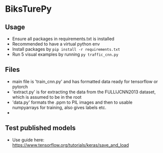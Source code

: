 # BiksTurePy
 
## Usage
- Ensure all packages in requirements.txt is installed
- Recommended to have a virtual python env
- Install packages by ``pip install -r requirements.txt``
- Run 5 visual examples by running ``py traffic_cnn.py``

## Files
- main file is 'train_cnn.py' and has formatted data ready for tensorflow or pytorch
- 'extract.py' is for extracting the data from the FULLIJCNN2013 dataset, which is assumed to be in the root
- 'data.py' formats the .ppm to PIL images and then to usable numpyarrays for training, also gives labels etc.
- 


## Test published models
- Use guide here: https://www.tensorflow.org/tutorials/keras/save_and_load

